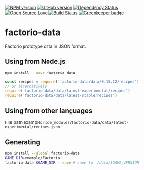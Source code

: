 [![NPM version](http://badge.fury.io/js/factorio-data.svg)](http://badge.fury.io/js/factorio-data)
[![GitHub version](https://badge.fury.io/gh/slikts%2Ffactorio-data.svg)](https://badge.fury.io/gh/slikts%2Ffactorio-data)
[![Dependency Status](https://david-dm.org/slikts/factorio-data.svg)](https://david-dm.org/slikts/factorio-data)
[![Open Source Love](https://badges.frapsoft.com/os/mit/mit.svg?v=102)](https://github.com/ellerbrock/open-source-badge/)
[![Build Status](https://travis-ci.org/slikts/factorio-data.svg?branch=master)](https://travis-ci.org/slikts/factorio-data) [![Greenkeeper badge](https://badges.greenkeeper.io/slikts/factorio-data.svg)](https://greenkeeper.io/)

# factorio-data

Factorio prototype data in JSON format.

## Using from Node.js
```sh
npm install --save factorio-data
```

```js
const recipes = require('factorio-data/data/0.15.12/recipes')
// or alternatively
require('factorio-data/data/latest-experimental/recipes')
require('factorio-data/data/latest-stable/recipes')
```

## Using from other languages

File path example: `node_modules/factorio-data/data/latest-experimental/recipes.json`

## Generating
```sh
npm install --global factorio-data
GAME_DIR=example/Factorio
factorio-data $GAME_DIR --save # save to ./data/$GAME_VERSION
```
